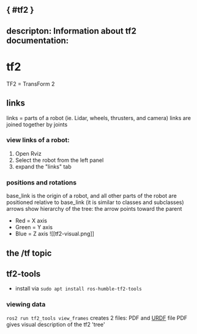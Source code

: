 [](){ #tf2 }
---
descripton: Information about tf2
documentation: 
---
# tf2
TF2 = TransForm 2
## links
links =  parts of a robot (ie. Lidar, wheels, thrusters, and camera)
links are joined together by joints
### view links of a robot:
1. Open Rviz
2. Select the robot from the left panel
3. expand the "links" tab
### positions and rotations
base_link is the origin of a robot, and all other parts of the robot are positioned relative to base_link (it is similar to classes and subclasses)
arrows show hierarchy of the tree: the arrow points toward the parent
- Red = X axis
- Green = Y axis
- Blue = Z axis
![[tf2-visual.png]]

## the /tf topic
## tf2-tools
- install via `sudo apt install ros-humble-tf2-tools`
### viewing data
`ros2 run tf2_tools view_frames`
creates 2 files: PDF and [URDF](URDF.md) file
PDF gives visual description of the tf2 'tree'
